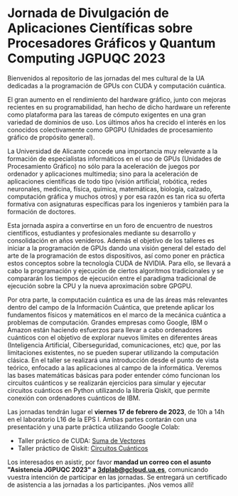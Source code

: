 # Jornada de Divulgación de Aplicaciones Científicas sobre Procesadores Gráficos y Quantum Computing JGPUQC 2023
Bienvenidos al repositorio de las jornadas del mes cultural de la UA dedicadas a la programación de GPUs con CUDA y computación cuántica.

El gran aumento en el rendimiento del hardware gráfico, junto con mejoras recientes en su programabilidad, han hecho de dicho hardware un referente como plataforma para las tareas de cómputo exigentes en una gran variedad de dominios de uso. Los últimos años ha crecido el interés en los conocidos colectivamente como GPGPU (Unidades de procesamiento gráfico de propósito general).

La Universidad de Alicante concede una importancia muy relevante a la formación de especialistas informáticos en el uso de GPUs (Unidades de Procesamiento Gráfico) no sólo para la aceleración de juegos por ordenador y aplicaciones multimedia; sino para la aceleración de aplicaciones científicas de todo tipo (visión artificial, robótica, redes neuronales, medicina, física, química, matemáticas, biología, calzado, computación gráfica y muchos otros) y por esa razón es tan rica su oferta formativa con asignaturas específicas para los ingenieros y también para la formación de doctores.

Esta jornada aspira a convertirse en un foro de encuentro de nuestros científicos, estudiantes y profesionales mediante su desarrollo y consolidación en años venideros. Además el objetivo de los talleres es iniciar a la programación de GPUs dando una visión general del estado del arte de la programación de estos dispositivos, así como poner en práctica estos conceptos sobre la tecnología CUDA de NVIDIA. Para ello, se llevará a cabo la programación y ejecución de ciertos algoritmos tradicionales y se compararán los tiempos de ejecución entre el paradigma tradicional de ejecución sobre la CPU y la nueva aproximación sobre GPGPU.

Por otra parte, la computación cuántica es una de las áreas más relevantes dentro del campo de la Información Cuántica, que pretende aplicar los fundamentos físicos y matemáticos en el marco de la mecánica cuántica a problemas de computación. Grandes empresas como Google, IBM o Amazon están haciendo esfuerzos para llevar a cabo ordenadores cuánticos con el objetivo de explorar nuevos límites en diferentes áreas (Inteligencia Artificial, Ciberseguridad, comunicaciones, etc) que, por las limitaciones existentes, no se pueden superar utilizando la computación clásica. En el taller se realizará una introducción desde el punto de vista teórico, enfocado a las aplicaciones al campo de la informática. Veremos las bases matemáticas básicas para poder entender cómo funcionan los circuitos cuánticos y se realizarán ejercicios para simular y ejecutar circuitos cuánticos en Python utilizando la librería Qiskit, que permite conexión con ordenadores cuánticos de IBM.

Las jornadas tendrán lugar el **viernes 17 de febrero de 2023**, de 10h a 14h en el laboratorio L16 de la EPS I. Ambas partes contarán con una presentación y una parte práctica utilizando Google Colab:
- Taller práctico de CUDA: [Suma de Vectores](https://drive.google.com/file/d/1N2Jz06uYcTFl3TBgSKbpjqnUXyHf6Kom/view?usp=sharing)
- Taller práctico de Qiskit: [Circuitos Cuánticos](https://colab.research.google.com/drive/1LORdoTgAxL-4jUiTT_mrwC6lhdPR0B_7?usp=sharing)

Los interesados en asistir, por favor **mandad un correo con el asunto "Asistencia JGPUQC 2023" a 3dplab@gcloud.ua.es**, comunicando vuestra intención de participar en las jornadas. Se entregará un certificado de asistencia a las jornadas a los participantes. ¡Nos vemos allí!
